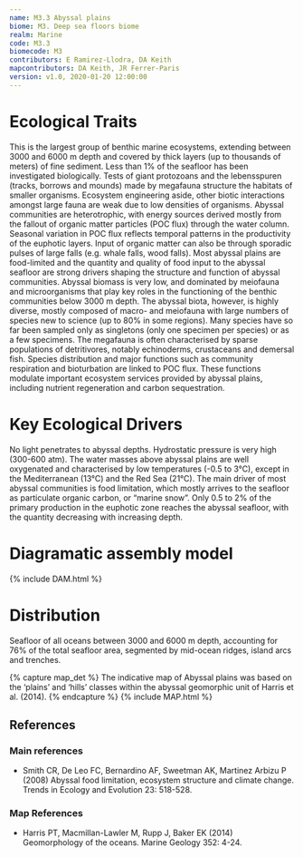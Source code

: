 ```yaml
---
name: M3.3 Abyssal plains
biome: M3. Deep sea floors biome
realm: Marine
code: M3.3
biomecode: M3
contributors: E Ramirez-Llodra, DA Keith
mapcontributors: DA Keith, JR Ferrer-Paris
version: v1.0, 2020-01-20 12:00:00
---
```

# Ecological Traits
 
This is the largest group of benthic marine ecosystems, extending between 3000 and 6000 m depth and covered by thick layers (up to thousands of meters) of fine sediment. Less than 1% of the seafloor has been investigated biologically. Tests of giant protozoans and the lebensspuren (tracks, borrows and mounds) made by megafauna structure the habitats of smaller organisms. Ecosystem engineering aside, other biotic interactions amongst large fauna are weak due to low densities of organisms. Abyssal communities are heterotrophic, with energy sources derived mostly from the fallout of organic matter particles (POC flux) through the water column. Seasonal variation in POC flux reflects temporal patterns in the productivity of the euphotic layers. Input of organic matter can also be through sporadic pulses of large falls (e.g. whale falls, wood falls). Most abyssal plains are food-limited and the quantity and quality of food input to the abyssal seafloor are strong drivers shaping the structure and function of abyssal communities. Abyssal biomass is very low, and dominated by meiofauna and microorganisms that play key roles in the functioning of the benthic communities below 3000 m depth. The abyssal biota, however, is highly diverse, mostly composed of macro- and meiofauna with large numbers of species new to science (up to 80% in some regions). Many species have so far been sampled only as singletons (only one specimen per species) or as a few specimens. The megafauna is often characterised by sparse populations of detritivores, notably echinoderms, crustaceans and demersal fish. Species distribution and major functions such as community respiration and bioturbation are linked to POC flux. These functions modulate important ecosystem services provided by abyssal plains, including nutrient regeneration and carbon sequestration.
 
# Key Ecological Drivers
 
No light penetrates to abyssal depths. Hydrostatic pressure is very high (300-600 atm). The water masses above abyssal plains are well oxygenated and characterised by low temperatures (-0.5 to 3°C), except in the Mediterranean (13°C) and the Red Sea (21°C). The main driver of most abyssal communities is food limitation, which mostly arrives to the seafloor as particulate organic carbon, or “marine snow”. Only 0.5 to 2% of the primary production in the euphotic zone reaches the abyssal seafloor, with the quantity decreasing with increasing depth.
 
# Diagramatic assembly model
 
{% include DAM.html %}
 
# Distribution
 
Seafloor of all oceans between 3000 and 6000 m depth, accounting for 76% of the total seafloor area, segmented by mid-ocean ridges, island arcs and trenches.

{% capture map_det %}
The indicative map of Abyssal plains was based on the ‘plains’ and ‘hills’ classes within the abyssal geomorphic unit of Harris et al. (2014).
{% endcapture %}
{% include MAP.html %}

## References
### Main references
* Smith CR, De Leo FC, Bernardino AF, Sweetman AK, Martinez Arbizu P (2008) Abyssal food limitation, ecosystem structure and climate change. Trends in Ecology and Evolution 23: 518-528. 
### Map References
* Harris PT, Macmillan-Lawler M, Rupp J, Baker EK (2014) Geomorphology of the oceans. Marine Geology 352: 4-24.
